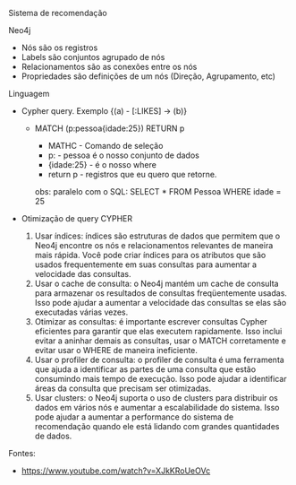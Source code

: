 Sistema de recomendação

Neo4j

- Nós são os registros
- Labels são conjuntos agrupado de nós
- Relacionamentos são as conexões entre os nós
- Propriedades são definições de um nós (Direção, Agrupamento, etc)

Linguagem 
- Cypher query. Exemplo {(a) - [:LIKES] -> (b)}
    - MATCH (p:pessoa{idade:25}) RETURN p
        - MATHC - Comando de seleção
        - p: - pessoa é o nosso conjunto de dados
        - {idade:25} - é o nosso where
        - return p - registros que eu quero que retorne.
        
        obs: paralelo com o SQL: SELECT * FROM Pessoa WHERE idade = 25


- Otimização de query CYPHER
    1. Usar índices: índices são estruturas de dados que permitem que o Neo4j encontre os nós e relacionamentos relevantes de maneira mais rápida. Você pode criar índices para os atributos que são usados frequentemente em suas consultas para aumentar a velocidade das consultas.
    2. Usar o cache de consulta: o Neo4j mantém um cache de consulta para armazenar os resultados de consultas freqüentemente usadas. Isso pode ajudar a aumentar a velocidade das consultas se elas são executadas várias vezes.
    3. Otimizar as consultas: é importante escrever consultas Cypher eficientes para garantir que elas executem rapidamente. Isso inclui evitar a aninhar demais as consultas, usar o MATCH corretamente e evitar usar o WHERE de maneira ineficiente.
    4. Usar o profiler de consulta: o profiler de consulta é uma ferramenta que ajuda a identificar as partes de uma consulta que estão consumindo mais tempo de execução. Isso pode ajudar a identificar áreas da consulta que precisam ser otimizadas.
    5. Usar clusters: o Neo4j suporta o uso de clusters para distribuir os dados em vários nós e aumentar a escalabilidade do sistema. Isso pode ajudar a aumentar a performance do sistema de recomendação quando ele está lidando com grandes quantidades de dados.


Fontes:
- https://www.youtube.com/watch?v=XJkKRoUeOVc

